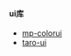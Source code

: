 
#### ui库
- [mp-colorui](https://github.com/yinLiangDream/mp-colorui) 
- [taro-ui](https://github.com/NervJS/taro-ui)
